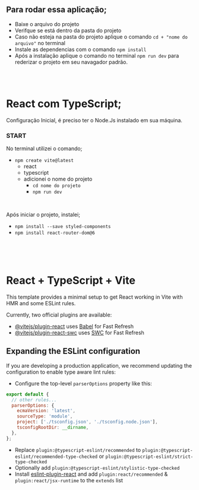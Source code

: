 ## Para rodar essa aplicação;

- Baixe o arquivo do projeto
- Verifque se está dentro da pasta do projeto
- Caso não esteja na pasta do projeto aplique o comando `cd + "nome do arquivo"` no terminal
- Instale as dependencias com o comando `npm install`
- Após a instalação aplique o comando no terminal `npm run dev` para rederizar o projeto em seu navagador padrão.

<br/>
<br/>

# React com TypeScript;

Configuração Inicial, é preciso ter o Node.Js instalado em sua máquina.

### START

No terminal utilizei o comando;

- `npm create vite@latest`
  - react
  - typescript
  - adicionei o nome do projeto
    - `cd nome do projeto`
    - `npm run dev`

<br/>

Após iniciar o projeto, instalei;

- `npm install --save styled-components`
- `npm install react-router-dom@6`

<br/>
<br/>
<br/>

# React + TypeScript + Vite

This template provides a minimal setup to get React working in Vite with HMR and some ESLint rules.

Currently, two official plugins are available:

- [@vitejs/plugin-react](https://github.com/vitejs/vite-plugin-react/blob/main/packages/plugin-react/README.md) uses [Babel](https://babeljs.io/) for Fast Refresh
- [@vitejs/plugin-react-swc](https://github.com/vitejs/vite-plugin-react-swc) uses [SWC](https://swc.rs/) for Fast Refresh

## Expanding the ESLint configuration

If you are developing a production application, we recommend updating the configuration to enable type aware lint rules:

- Configure the top-level `parserOptions` property like this:

```js
export default {
  // other rules...
  parserOptions: {
    ecmaVersion: 'latest',
    sourceType: 'module',
    project: ['./tsconfig.json', './tsconfig.node.json'],
    tsconfigRootDir: __dirname,
  },
};
```

- Replace `plugin:@typescript-eslint/recommended` to `plugin:@typescript-eslint/recommended-type-checked` or `plugin:@typescript-eslint/strict-type-checked`
- Optionally add `plugin:@typescript-eslint/stylistic-type-checked`
- Install [eslint-plugin-react](https://github.com/jsx-eslint/eslint-plugin-react) and add `plugin:react/recommended` & `plugin:react/jsx-runtime` to the `extends` list
